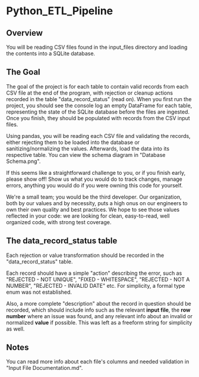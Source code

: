# Python_ETL_Pipeline

## Overview

You will be reading CSV files found in the input_files directory and loading the contents into a SQLite database.

## The Goal

The goal of the project is for each table to contain valid records from each CSV file at the end of the program, with rejection or cleanup actions recorded in the table "data_record_status" (read on). When you first run the project, you should see the console log an empty DataFrame for each table, representing the state of the SQLite database before the files are ingested. Once you finish, they should be populated with records from the CSV input files.

Using pandas, you will be reading each CSV file and validating the records, either rejecting them to be loaded into the database or sanitizing/normalizing the values. Afterwards, load the data into its respective table. You can view the schema diagram in "Database Schema.png".

If this seems like a straightforward challenge to you, or if you finish early, please show off! Show us what you would do to track changes, manage errors, anything you would do if you were owning this code for yourself. 

We're a small team; you would be the third developer. Our organization, both by our values and by necessity, puts a high onus on our engineers to own their own quality and best practices. We hope to see those values reflected in your code: we are looking for clean, easy-to-read, well organized code, with strong test coverage.

## The data_record_status table

Each rejection or value transformation should be recorded in the "data_record_status" table.

Each record should have a simple "action" describing the error, such as "REJECTED - NOT UNIQUE", "FIXED - WHITESPACE", "REJECTED - NOT A NUMBER", "REJECTED - INVALID DATE" etc. For simplicity, a formal type enum was not established.

Also, a more complete "description" about the record in question should be recorded, which should include info such as the relevant **input file**, the **row number** where an issue was found, and any relevant info about an invalid or normalized **value** if possible. This was left as a freeform string for simplicity as well.

## Notes

You can read more info about each file's columns and needed validation in "Input File Documentation.md".

